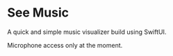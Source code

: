 # See Music

A quick and simple music visualizer build using SwiftUI. 

Microphone access only at the moment.

